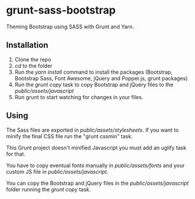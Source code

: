 # grunt-sass-bootstrap
Theming Bootstrap using SASS with Grunt and Yarn.



## Installation

1. Clone the repo
2. <i>cd</i> to the folder
3. Run the <i>yarn install</i> command to install the packages (Bootstrap, Bootstrap Sass, Font Awesome, jQuery and Popper.js, grunt packages)
4. Run the <i>grunt copy</i> task to copy Bootstrap and jQuery files to the <i>public/assets/javascript</i>
5. Run grunt to start watching for changes in your files.

## Using

The Sass files are exported in <i>public/assets/stylesheets</i>. If you want to minify the final CSS file run the "grunt cssmin" task.

This Grunt project doesn't minified Javascript you must add an uglify task for that.

You have to copy eventual fonts manually in <i>public/assets/fonts</i> and your custom JS file in <i>public/assets/javascript</i>.

You can copy the Bootstrap and jQuery files in the <i>public/assets/javascript</i> folder running the <i>grunt copy</i> task.
